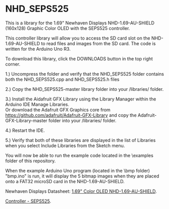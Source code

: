 # NHD_SEPS525

This is a library for the 1.69" Newhaven Displays NHD-1.69-AU-SHIELD (160x128) Graphic Color OLED with the SEPS525 controller.

This controller library will allow you to access the SD card slot on the NHD-1.69-AU-SHIELD to read files and images from the SD card.
The code is written for the Arduino Uno R3.

To download this library, click the DOWNLOADS button in the top right corner.

1.) Uncompress the folder and verify that the NHD_SEPS525 folder contains both the NHD_SEPS525.cpp and NHD_SEPS525.h files

2.) Copy the NHD_SEPS525-master library folder into your <arduinosketchfolder>/libraries/ folder. 

3.) Install the Aidafruit GFX Library using the Library Manager within the Arduino IDE Manage Libraries.  
Or download the Adafruit GFX Graphics core from https://github.com/adafruit/Adafruit-GFX-Library and copy the Adafruit-GFX-Library-master folder into your <arduinosketchfolder>/libraries/ folder. 

4.) Restart the IDE.

5.) Verify that both of these libraries are displayed in the list of Libraries when you select Include Libraries from the Sketch menu.

You will now be able to run the example code located in the \examples folder of this repository.

When the example Arduino Uno program (located in the \bmp folder) "bmp.ino" is run, it will display the 5 bitmap images when they are placed onto a FAT32 microSD card in the NHD-1.69-AU-SHIELD.  

Newhaven Displays Datasheet:
  [1.69" Color OLED NHD-1.69-AU-SHIELD](http://www.newhavendisplay.com/specs/NHD-1.69-160128UGC3.pdf).
 
  [Controller - SEPS525](http://www.newhavendisplay.com/app_notes/SEPS525.pdf).
